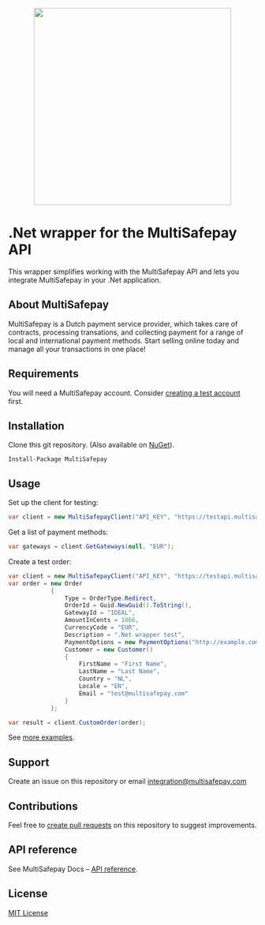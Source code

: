 <p align="center">
    <img src="https://camo.githubusercontent.com/517483ae0eaba9884f397e9af1c4adc7bbc231575ac66cc54292e00400edcd10/68747470733a2f2f7777772e6d756c7469736166657061792e636f6d2f66696c6561646d696e2f74656d706c6174652f696d672f6d756c7469736166657061792d6c6f676f2d69636f6e2e737667" width="400px" position="center">
</p>

# .Net wrapper for the MultiSafepay API
This wrapper simplifies working with the MultiSafepay API and lets you integrate MultiSafepay in your .Net application.

## About MultiSafepay
MultiSafepay is a Dutch payment service provider, which takes care of contracts, processing transations, and collecting payment for a range of local and international payment methods. Start selling online today and manage all your transactions in one place!

## Requirements
You will need a MultiSafepay account. Consider [creating a test account](https://testmerchant.multisafepay.com/signup) first. 

## Installation
Clone this git repository. (Also available on [NuGet](https://www.nuget.org/packages/MultiSafepay/)).

```
Install-Package MultiSafepay
```

## Usage
Set up the client for testing:
```csharp
var client = new MultiSafepayClient("API_KEY", "https://testapi.multisafepay.com/v1/json/");
```
Get a list of payment methods:
```csharp
var gateways = client.GetGateways(null, "EUR");
```
Create a test order:
```csharp
var client = new MultiSafepayClient("API_KEY", "https://testapi.multisafepay.com/v1/json/");
var order = new Order
            {
                Type = OrderType.Redirect,
                OrderId = Guid.NewGuid().ToString(),
                GatewayId = "IDEAL",
                AmountInCents = 1066,
                CurrencyCode = "EUR",
                Description = ".Net wrapper test",
                PaymentOptions = new PaymentOptions("http://example.com/notify", "http://example.com/success", "http://example.com/failed"),
                Customer = new Customer()
                {
                    FirstName = "First Name",
                    LastName = "Last Name",
                    Country = "NL",
                    Locale = "EN",
                    Email = "test@multisafepay.com"
                }
            };

var result = client.CustomOrder(order);
```
See [more examples](https://github.com/MultiSafepay/.Net/tree/master/Tests/MultiSafepay.IntegrationTests).

## Support
Create an issue on this repository or email <a href="mailto:integration@multisafepay.com">integration@multisafepay.com</a>

## Contributions 
Feel free to [create pull requests](https://github.com/MultiSafepay/.Net/pulls) on this repository to suggest improvements.

## API reference
See MultiSafepay Docs – [API reference](https://docs.multisafepay.com/api/).

## License
[MIT License](https://github.com/MultiSafepay/.Net/blob/master/LICENSE)
